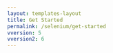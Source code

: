 ```yaml
---
layout: templates-layout
title: Get Started
permalink: /selenium/get-started
vversion: 5
vversion2: 6
---
```


